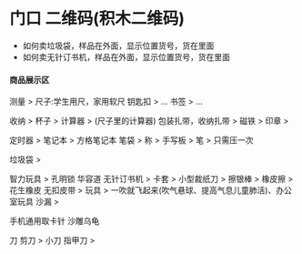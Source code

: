 
# 门口 二维码(积木二维码)
* 如何卖垃圾袋，样品在外面，显示位置货号，货在里面
* 如何卖无针订书机，样品在外面，显示位置货号，货在里面
#### 商品展示区


测量 > 尺子:学生用尺，家用软尺
钥匙扣 > ...
书签  > ...

收纳 >
杯子 > 
计算器 > (尺子里的计算器)
包装扎带，收纳扎带 > 
磁铁 > 
印章 > 

定时器 >
笔记本 > 方格笔记本
笔袋 > 
称 > 
手写板 >
笔 > 只需压一次

 垃圾袋 > 
 
智力玩具 > 孔明锁 华容道
无针订书机 > 
卡套 >
小型裁纸刀 > 
擦银棒 > 
橡皮擦 > 花生橡皮
无扣皮带 > 
玩具 > 一吹就飞起来(吹气悬球、提高气息儿童肺活)、办公室玩具
沙漏 > 

手机通用取卡针
沙雕乌龟



刀 剪刀 > 小刀
指甲刀 >


























